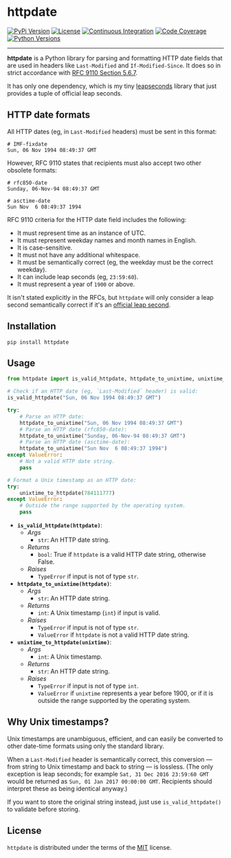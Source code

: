# httpdate

[![PyPi Version][pypi-img]][pypi-url]
[![License][license-img]][license-url]
[![Continuous Integration][ci-img]][ci-url]
[![Code Coverage][coverage-img]][coverage-url]
[![Python Versions][python-img]][python-url]

[pypi-img]: https://img.shields.io/pypi/v/httpdate.svg
[pypi-url]: https://pypi.org/project/httpdate
[license-img]:  https://img.shields.io/github/license/jamielinux/httpdate.svg
[license-url]: https://github.com/jamielinux/httpdate/blob/main/LICENSE
[ci-img]: https://github.com/jamielinux/httpdate/actions/workflows/ci.yml/badge.svg
[ci-url]: https://github.com/jamielinux/httpdate/actions/workflows/ci.yml
[coverage-img]: https://img.shields.io/endpoint?url=https://gist.githubusercontent.com/jamielinux/f3b70fb7174f1a8a87f2185e80cbb2ef/raw/httpdate.covbadge.json
[coverage-url]: https://github.com/jamielinux/httpdate/actions/workflows/ci.yml
[python-img]: https://img.shields.io/pypi/pyversions/httpdate.svg
[python-url]: https://pypi.org/project/httpdate

---

**httpdate** is a Python library for parsing and formatting HTTP date fields that are
used in headers like `Last-Modified` and `If-Modified-Since`. It does so in strict
accordance with [RFC 9110 Section 5.6.7][0].

It has only one dependency, which is my tiny [leapseconds][1] library that just provides
a tuple of official leap seconds.

[0]: https://datatracker.ietf.org/doc/html/rfc9110#section-5.6.7
[1]: https://github.com/jamielinux/leapseconds

## HTTP date formats

All HTTP dates (eg, in `Last-Modified` headers) must be sent in this format:

```console
# IMF-fixdate
Sun, 06 Nov 1994 08:49:37 GMT
```

However, RFC 9110 states that recipients must also accept two other obsolete formats:

```console
# rfc850-date
Sunday, 06-Nov-94 08:49:37 GMT

# asctime-date
Sun Nov  6 08:49:37 1994
```

RFC 9110 criteria for the HTTP date field includes the following:

- It must represent time as an instance of UTC.
- It must represent weekday names and month names in English.
- It is case-sensitive.
- It must not have any additional whitespace.
- It must be semantically correct (eg, the weekday must be the correct weekday).
- It can include leap seconds (eg, `23:59:60`).
- It must represent a year of `1900` or above.

It isn't stated explicitly in the RFCs, but `httpdate` will only consider a leap second
semantically correct if it's an [official leap second][2].

[2]: https://www.ietf.org/timezones/data/leap-seconds.list

## Installation

```console
pip install httpdate
```

## Usage

```python
from httpdate import is_valid_httpdate, httpdate_to_unixtime, unixtime_to_httpdate

# Check if an HTTP date (eg, `Last-Modified` header) is valid:
is_valid_httpdate("Sun, 06 Nov 1994 08:49:37 GMT")

try:
    # Parse an HTTP date:
    httpdate_to_unixtime("Sun, 06 Nov 1994 08:49:37 GMT")
    # Parse an HTTP date (rfc850-date):
    httpdate_to_unixtime("Sunday, 06-Nov-94 08:49:37 GMT")
    # Parse an HTTP date (asctime-date):
    httpdate_to_unixtime("Sun Nov  6 08:49:37 1994")
except ValueError:
    # Not a valid HTTP date string.
    pass

# Format a Unix timestamp as an HTTP date:
try:
    unixtime_to_httpdate(784111777)
except ValueError:
    # Outside the range supported by the operating system.
    pass
```

- **`is_valid_httpdate(httpdate)`**:
  - *Args*
    - `str`: An HTTP date string.
  - *Returns*
    - `bool`: True if `httpdate` is a valid HTTP date string, otherwise False.
  - *Raises*
    - `TypeError` if input is not of type `str`.
- **`httpdate_to_unixtime(httpdate)`**:
  - *Args*
    - `str`: An HTTP date string.
  - *Returns*
    - `int`: A Unix timestamp (`int`) if input is valid.
  - *Raises*
    - `TypeError` if input is not of type `str`.
    - `ValueError` if `httpdate` is not a valid HTTP date string.
- **`unixtime_to_httpdate(unixtime)`**:
  - *Args*
    - `int`: A Unix timestamp.
  - *Returns*
    - `str`: An HTTP date string.
  - *Raises*
    - `TypeError` if input is not of type `int`.
    - `ValueError` if `unixtime` represents a year before 1900, or if it is outside
      the range supported by the operating system.

## Why Unix timestamps?

Unix timestamps are unambiguous, efficient, and can easily be converted to other
date-time formats using only the standard library.

When a `Last-Modified` header is semantically correct, this conversion — from string to
Unix timestamp and back to string — is lossless. (The only exception is leap seconds;
for example `Sat, 31 Dec 2016 23:59:60 GMT` would be returned as `Sun, 01 Jan 2017
00:00:00 GMT`. Recipients should interpret these as being identical anyway.)

If you want to store the original string instead, just use `is_valid_httpdate()` to
validate before storing.

## License

`httpdate` is distributed under the terms of the [MIT][license] license.

[license]: https://spdx.org/licenses/MIT.html
